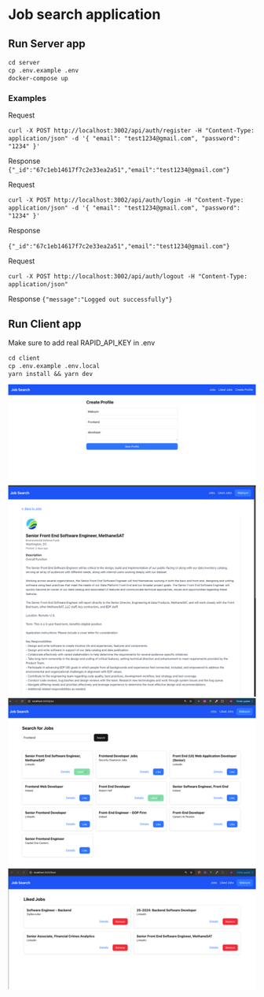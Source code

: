 # Job search application

## Run Server app

```
cd server
cp .env.example .env
docker-compose up
```

### Examples

Request

```
curl -X POST http://localhost:3002/api/auth/register -H "Content-Type: application/json" -d '{ "email": "test1234@gmail.com", "password": "1234" }'
```

Response
`{"_id":"67c1eb14617f7c2e33ea2a51","email":"test1234@gmail.com"}`

Request

```
curl -X POST http://localhost:3002/api/auth/login -H "Content-Type: application/json" -d '{ "email": "test1234@gmail.com", "password": "1234" }'
```

Response

`{"_id":"67c1eb14617f7c2e33ea2a51","email":"test1234@gmail.com"}`

Request

```
curl -X POST http://localhost:3002/api/auth/logout -H "Content-Type: application/json"
```

Response
`{"message":"Logged out successfully"}`

## Run Client app

Make sure to add real RAPID_API_KEY in .env

```
cd client
cp .env.example .env.local
yarn install && yarn dev
```

![create-profile](./assets/create-profile.png)
![job-details](./assets/job-details.png)
![jobs](./assets/jobs.png)
![liked](./assets/liked.png)
